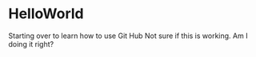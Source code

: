 # HelloWorld
Starting over to learn how to use Git Hub
Not sure if this is working.
Am I doing it right?

